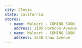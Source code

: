 ```yaml
---
city: Clovis
state: california
stores:
  - name: Walmart - COMING SOON
    address: 1185 Herndon Avenue
  - name: Walmart - COMING SOON
    address: 1830 Shaw Avenue
---
```

